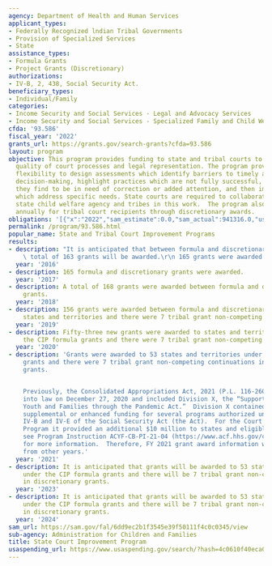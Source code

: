```yaml
---
agency: Department of Health and Human Services
applicant_types:
- Federally Recognized lndian Tribal Governments
- Provision of Specialized Services
- State
assistance_types:
- Formula Grants
- Project Grants (Discretionary)
authorizations:
- IV-B, 2, 438, Social Security Act.
beneficiary_types:
- Individual/Family
categories:
- Income Security and Social Services - Legal and Advocacy Services
- Income Security and Social Services - Specialized Family and Child Welfare Services
cfda: '93.586'
fiscal_year: '2022'
grants_url: https://grants.gov/search-grants?cfda=93.586
layout: program
objective: This program provides funding to state and tribal courts to improve the
  quality of court processes and legal representation. The program provides courts
  flexibility to design assessments which identify barriers to timely and effective
  decision-making, highlight practices which are not fully successful, examine areas
  they find to be in need of correction or added attention, and then implement reforms
  which address specific needs. State courts are required to collaborate with the
  state child welfare agency and tribes in this work.  The program also provides $1,000,000
  annually for tribal court recipients through discretionary awards.
obligations: '[{"x":"2022","sam_estimate":0.0,"sam_actual":941316.0,"usa_spending_actual":27589242.56},{"x":"2023","sam_estimate":943000.0,"sam_actual":0.0,"usa_spending_actual":17857296.21},{"x":"2024","sam_estimate":943000.0,"sam_actual":0.0,"usa_spending_actual":27061777.41}]'
permalink: /program/93.586.html
popular_name: State and Tribal Court Improvement Programs
results:
- description: "It is anticipated that between formula and discretionary grants, a\
    \ total of 163 grants will be awarded.\r\n 165 grants were awarded."
  year: '2016'
- description: 165 formula and discretionary grants were awarded.
  year: '2017'
- description: A total of 168 grants were awarded between formula and discretionary
    grants.
  year: '2018'
- description: 156 grants were awarded between formula and discretionary grants to
    states and territories and there were 7 tribal grant non-competing continuations.
  year: '2019'
- description: Fifty-three new grants were awarded to states and territories under
    the CIP formula grants and there were 7 tribal grant non-competing continuations.
  year: '2020'
- description: 'Grants were awarded to 53 states and territories under the CIP formula
    grants and there were 7 tribal grant non-competing continuations in discretionary
    grants.


    Previously, the Consolidated Appropriations Act, 2021 (P.L. 116-260) was enacted
    into law on December 27, 2020 and included Division X, the “Supporting Foster
    Youth and Families through the Pandemic Act.”  Division X contained additional,
    supplemental or enhanced funding for several programs authorized under titles
    IV-B and IV-E of the Social Security Act (the Act).  For the Court Improvement
    Program it provided an additional $10 million to states and eligible tribes. Please
    see Program Instruction ACYF-CB-PI-21-04 (https://www.acf.hhs.gov/cb/policy-guidance/pi-21-04)
    for more information.  Therefore, FY 2021 grant award information will differ
    from other years.'
  year: '2021'
- description: It is anticipated that grants will be awarded to 53 states and territories
    under the CIP formula grants and there will be 7 tribal grant non-competing continuations
    in discretionary grants.
  year: '2023'
- description: It is anticipated that grants will be awarded to 53 states and territories
    under the CIP formula grants and there will be 7 tribal grant non-competing continuations
    in discretionary grants.
  year: '2024'
sam_url: https://sam.gov/fal/6dd9ec2b1f3545e39f50111f4c0c0345/view
sub-agency: Administration for Children and Families
title: State Court Improvement Program
usaspending_url: https://www.usaspending.gov/search/?hash=4c0610f40eca04ef198b0a327a2faf7f
---
```

